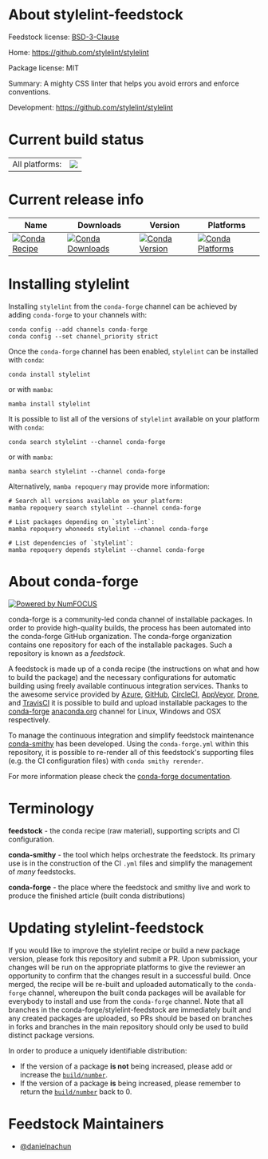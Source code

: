 About stylelint-feedstock
=========================

Feedstock license: [BSD-3-Clause](https://github.com/conda-forge/stylelint-feedstock/blob/main/LICENSE.txt)

Home: https://github.com/stylelint/stylelint

Package license: MIT

Summary: A mighty CSS linter that helps you avoid errors and enforce conventions.

Development: https://github.com/stylelint/stylelint

Current build status
====================


<table><tr><td>All platforms:</td>
    <td>
      <a href="https://dev.azure.com/conda-forge/feedstock-builds/_build/latest?definitionId=24274&branchName=main">
        <img src="https://dev.azure.com/conda-forge/feedstock-builds/_apis/build/status/stylelint-feedstock?branchName=main">
      </a>
    </td>
  </tr>
</table>

Current release info
====================

| Name | Downloads | Version | Platforms |
| --- | --- | --- | --- |
| [![Conda Recipe](https://img.shields.io/badge/recipe-stylelint-green.svg)](https://anaconda.org/conda-forge/stylelint) | [![Conda Downloads](https://img.shields.io/conda/dn/conda-forge/stylelint.svg)](https://anaconda.org/conda-forge/stylelint) | [![Conda Version](https://img.shields.io/conda/vn/conda-forge/stylelint.svg)](https://anaconda.org/conda-forge/stylelint) | [![Conda Platforms](https://img.shields.io/conda/pn/conda-forge/stylelint.svg)](https://anaconda.org/conda-forge/stylelint) |

Installing stylelint
====================

Installing `stylelint` from the `conda-forge` channel can be achieved by adding `conda-forge` to your channels with:

```
conda config --add channels conda-forge
conda config --set channel_priority strict
```

Once the `conda-forge` channel has been enabled, `stylelint` can be installed with `conda`:

```
conda install stylelint
```

or with `mamba`:

```
mamba install stylelint
```

It is possible to list all of the versions of `stylelint` available on your platform with `conda`:

```
conda search stylelint --channel conda-forge
```

or with `mamba`:

```
mamba search stylelint --channel conda-forge
```

Alternatively, `mamba repoquery` may provide more information:

```
# Search all versions available on your platform:
mamba repoquery search stylelint --channel conda-forge

# List packages depending on `stylelint`:
mamba repoquery whoneeds stylelint --channel conda-forge

# List dependencies of `stylelint`:
mamba repoquery depends stylelint --channel conda-forge
```


About conda-forge
=================

[![Powered by
NumFOCUS](https://img.shields.io/badge/powered%20by-NumFOCUS-orange.svg?style=flat&colorA=E1523D&colorB=007D8A)](https://numfocus.org)

conda-forge is a community-led conda channel of installable packages.
In order to provide high-quality builds, the process has been automated into the
conda-forge GitHub organization. The conda-forge organization contains one repository
for each of the installable packages. Such a repository is known as a *feedstock*.

A feedstock is made up of a conda recipe (the instructions on what and how to build
the package) and the necessary configurations for automatic building using freely
available continuous integration services. Thanks to the awesome service provided by
[Azure](https://azure.microsoft.com/en-us/services/devops/), [GitHub](https://github.com/),
[CircleCI](https://circleci.com/), [AppVeyor](https://www.appveyor.com/),
[Drone](https://cloud.drone.io/welcome), and [TravisCI](https://travis-ci.com/)
it is possible to build and upload installable packages to the
[conda-forge](https://anaconda.org/conda-forge) [anaconda.org](https://anaconda.org/)
channel for Linux, Windows and OSX respectively.

To manage the continuous integration and simplify feedstock maintenance
[conda-smithy](https://github.com/conda-forge/conda-smithy) has been developed.
Using the ``conda-forge.yml`` within this repository, it is possible to re-render all of
this feedstock's supporting files (e.g. the CI configuration files) with ``conda smithy rerender``.

For more information please check the [conda-forge documentation](https://conda-forge.org/docs/).

Terminology
===========

**feedstock** - the conda recipe (raw material), supporting scripts and CI configuration.

**conda-smithy** - the tool which helps orchestrate the feedstock.
                   Its primary use is in the construction of the CI ``.yml`` files
                   and simplify the management of *many* feedstocks.

**conda-forge** - the place where the feedstock and smithy live and work to
                  produce the finished article (built conda distributions)


Updating stylelint-feedstock
============================

If you would like to improve the stylelint recipe or build a new
package version, please fork this repository and submit a PR. Upon submission,
your changes will be run on the appropriate platforms to give the reviewer an
opportunity to confirm that the changes result in a successful build. Once
merged, the recipe will be re-built and uploaded automatically to the
`conda-forge` channel, whereupon the built conda packages will be available for
everybody to install and use from the `conda-forge` channel.
Note that all branches in the conda-forge/stylelint-feedstock are
immediately built and any created packages are uploaded, so PRs should be based
on branches in forks and branches in the main repository should only be used to
build distinct package versions.

In order to produce a uniquely identifiable distribution:
 * If the version of a package **is not** being increased, please add or increase
   the [``build/number``](https://docs.conda.io/projects/conda-build/en/latest/resources/define-metadata.html#build-number-and-string).
 * If the version of a package **is** being increased, please remember to return
   the [``build/number``](https://docs.conda.io/projects/conda-build/en/latest/resources/define-metadata.html#build-number-and-string)
   back to 0.

Feedstock Maintainers
=====================

* [@danielnachun](https://github.com/danielnachun/)

